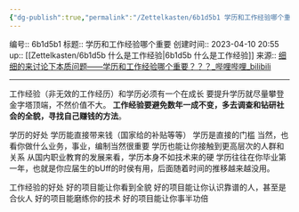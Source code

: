 ```yaml
---
{"dg-publish":true,"permalink":"/Zettelkasten/6b1d5b1 学历和工作经验哪个重要/","dgPassFrontmatter":true}
---
```


编号:: 6b1d5b1
标题:: 学历和工作经验哪个重要
创建时间:: 2023-04-10 20:55
up:: [[Zettelkasten/6b1d5b 什么是工作经验\|6b1d5b 什么是工作经验]]
来源:: [细细的来讨论下本质问题——学历和工作经验哪个重要？？？_哔哩哔哩_bilibili](https://www.bilibili.com/video/BV1LX4y1f7ZM/?spm_id_from=333.788&vd_source=bcf798ace50733030b9c7e1fb6a3a349)

---
工作经验（非无效的工作经历）和学历必须有一个在成长
要提升学历就尽量攀登金字塔顶端，不然价值不大。
**工作经验要避免数年一成不变，多去调查和钻研社会的全貌，寻找自己赚钱的方法**。

学历的好处
学历能直接带来钱（国家给的补贴等等）
学历是直接的门槛
当然，也看你做什么业务，事业，编制当然很重要
学历也能让你接触到更高层次的人群和关系
从国内职业教育的发展来看，学历本身不如技术来的硬
学历往往在你毕业第一年，也就是你应届生的bUff的时侯有用，后面随着时间的推移越来越没用。

工作经验的好处
好的项目能让你看到全貌
好的项目能让你认识靠谱的人，甚至是合伙人
好的项目能磨练你的技术
好的项目能让你事半功倍

